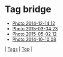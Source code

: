 <!--
title: Tag bridge
date: 2020-06-28T15:26:58.378Z
tags:
-->
# Tag bridge

 * [Photo 2014-12-14 12](105170315382.md)
 * [Photo 2015-03-04 23](112731739222.md)
 * [Photo 2015-05-02 12](117933266427.md)
 * [Photo 2014-10-10 08](99632990707.md)

| [Tags](tags.md) | [Top](index.md) |
